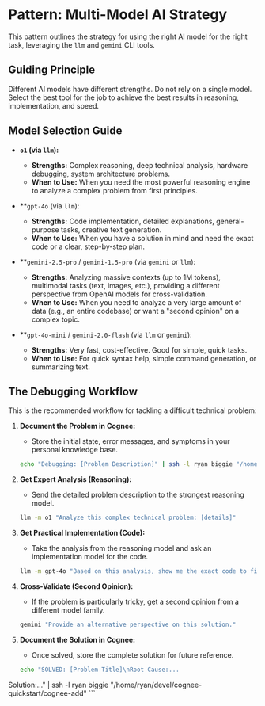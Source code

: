 # Pattern: Multi-Model AI Strategy

This pattern outlines the strategy for using the right AI model for the right task, leveraging the `llm` and `gemini` CLI tools.

## Guiding Principle
Different AI models have different strengths. Do not rely on a single model. Select the best tool for the job to achieve the best results in reasoning, implementation, and speed.

## Model Selection Guide

- **`o1` (via `llm`):**
    - **Strengths:** Complex reasoning, deep technical analysis, hardware debugging, system architecture problems.
    - **When to Use:** When you need the most powerful reasoning engine to analyze a complex problem from first principles.

- **`gpt-4o` (via `llm`):
    - **Strengths:** Code implementation, detailed explanations, general-purpose tasks, creative text generation.
    - **When to Use:** When you have a solution in mind and need the exact code or a clear, step-by-step plan.

- **`gemini-2.5-pro` / `gemini-1.5-pro` (via `gemini` or `llm`):
    - **Strengths:** Analyzing massive contexts (up to 1M tokens), multimodal tasks (text, images, etc.), providing a different perspective from OpenAI models for cross-validation.
    - **When to Use:** When you need to analyze a very large amount of data (e.g., an entire codebase) or want a "second opinion" on a complex topic.

- **`gpt-4o-mini` / `gemini-2.0-flash` (via `llm` or `gemini`):
    - **Strengths:** Very fast, cost-effective. Good for simple, quick tasks.
    - **When to Use:** For quick syntax help, simple command generation, or summarizing text.

## The Debugging Workflow

This is the recommended workflow for tackling a difficult technical problem:

1.  **Document the Problem in Cognee:**
    - Store the initial state, error messages, and symptoms in your personal knowledge base.
    ```bash
    echo "Debugging: [Problem Description]" | ssh -l ryan biggie "/home/ryan/devel/cognee-quickstart/cognee-add"
    ```

2.  **Get Expert Analysis (Reasoning):**
    - Send the detailed problem description to the strongest reasoning model.
    ```bash
    llm -m o1 "Analyze this complex technical problem: [details]"
    ```

3.  **Get Practical Implementation (Code):**
    - Take the analysis from the reasoning model and ask an implementation model for the code.
    ```bash
    llm -m gpt-4o "Based on this analysis, show me the exact code to fix it."
    ```

4.  **Cross-Validate (Second Opinion):**
    - If the problem is particularly tricky, get a second opinion from a different model family.
    ```bash
    gemini "Provide an alternative perspective on this solution."
    ```

5.  **Document the Solution in Cognee:**
    - Once solved, store the complete solution for future reference.
    ```bash
    echo "SOLVED: [Problem Title]\nRoot Cause:...
Solution:..." | ssh -l ryan biggie "/home/ryan/devel/cognee-quickstart/cognee-add"
    ```

